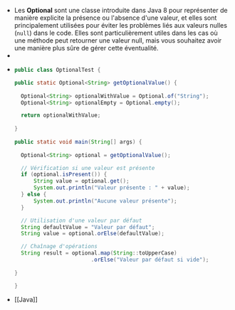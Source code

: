 - Les **Optional** sont une classe introduite dans Java 8 pour représenter de manière explicite la présence ou l'absence d'une valeur, et elles sont principalement utilisées pour éviter les problèmes liés aux valeurs nulles (`null`) dans le code.
  Elles sont particulièrement utiles dans les cas où une méthode peut retourner une valeur null, mais vous souhaitez avoir une manière plus sûre de gérer cette éventualité.
-
- ```java
  public class OptionalTest {
  
  public static Optional<String> getOptionalValue() {
    
  	Optional<String> optionalWithValue = Optional.of("String");
    Optional<String> optionalEmpty = Optional.empty();
  
    return optionalWithValue;
    
  }    
    
  public static void main(String[] args) {
    
    Optional<String> optional = getOptionalValue();
  
    // Vérification si une valeur est présente
    if (optional.isPresent()) {
        String value = optional.get();
        System.out.println("Valeur présente : " + value);
    } else {
        System.out.println("Aucune valeur présente");
    }
  
    // Utilisation d'une valeur par défaut
    String defaultValue = "Valeur par défaut";
    String value = optional.orElse(defaultValue);
  
    // Chaînage d'opérations
    String result = optional.map(String::toUpperCase)
                          .orElse("Valeur par défaut si vide");
    
  }
  
  }
  ```
- [[Java]]